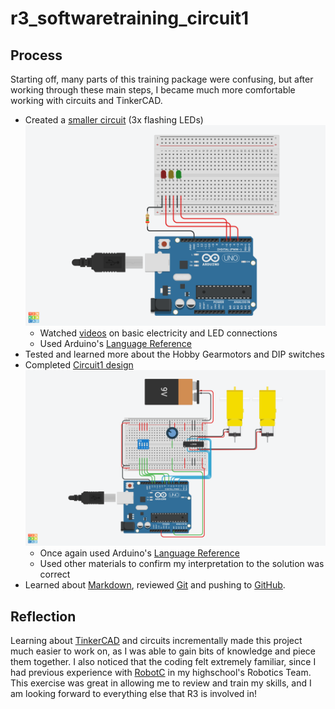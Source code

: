# r3_softwaretraining_circuit1

## Process
Starting off, many parts of this training package were confusing, but after working through these main steps, I became much more comfortable working with circuits and TinkerCAD.

- Created a [smaller circuit](https://www.tinkercad.com/things/9jNt476gUKP) (3x flashing LEDs)
![Image of 3x-LED circuit](/images/3x-LED.png)
  - Watched [videos](https://youtu.be/8gvJzrjwjds) on basic electricity and LED connections
  - Used Arduino's [Language Reference](https://www.arduino.cc/reference/en/)
- Tested and learned more about the Hobby Gearmotors and DIP switches
- Completed [Circuit1 design](https://www.tinkercad.com/things/5R3EwdZ4ZUq)
![Image of Circuit1](/images/R3-SoftwareTraining-Circuit1.png)
  - Once again used Arduino's [Language Reference](https://www.arduino.cc/reference/en/)
  - Used other materials to confirm my interpretation to the solution was correct
- Learned about [Markdown](https://guides.github.com/features/mastering-markdown/), reviewed [Git](https://www.notion.so/Introduction-to-Git-ac396a0697704709a12b6a0e545db049) and pushing to [GitHub](https://github.com/ForTheWindFTW/r3_softwaretraining_circuit1).

## Reflection
Learning about [TinkerCAD](https://www.tinkercad.com/) and circuits incrementally made this project much easier to work on, as I was able to gain bits of knowledge and piece them together. I also noticed that the coding felt extremely familiar, since I had previous experience with [RobotC](http://www.robotc.net/) in my highschool's Robotics Team. This exercise was great in allowing me to review and train my skills, and I am looking forward to everything else that R3 is involved in!
